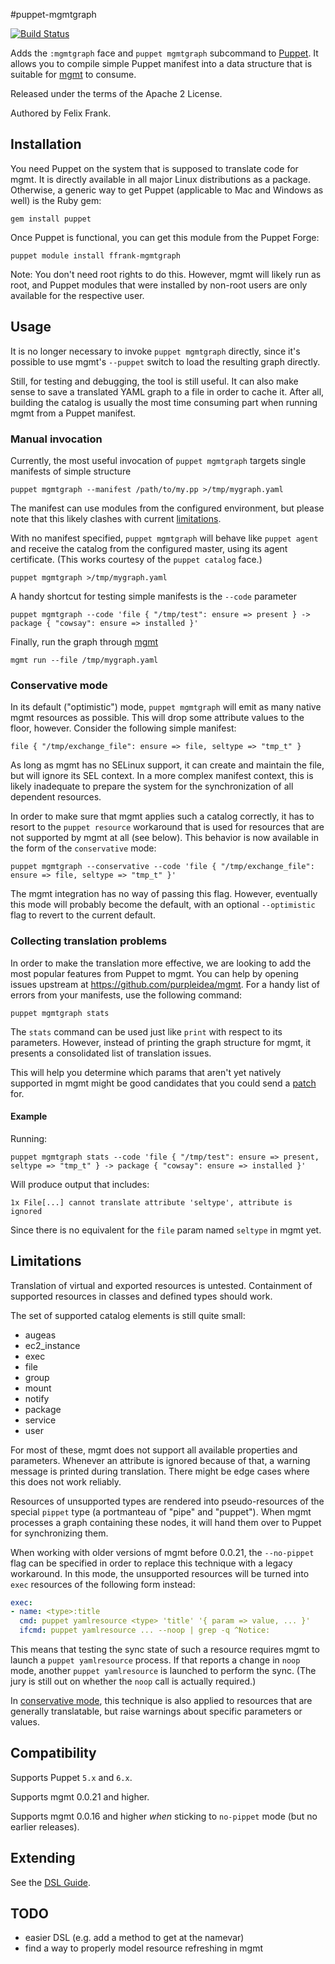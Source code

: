 #puppet-mgmtgraph

[![Build Status](https://travis-ci.org/ffrank/puppet-mgmtgraph.svg?branch=master)](https://travis-ci.org/ffrank/puppet-mgmtgraph)

Adds the `:mgmtgraph` face and `puppet mgmtgraph` subcommand to [Puppet](https://github.com/puppetlabs/puppet).
It allows you to compile simple Puppet manifest into a data structure that is
suitable for [mgmt](https://github.com/purpleidea/mgmt/) to consume.

Released under the terms of the Apache 2 License.

Authored by Felix Frank.

## Installation

You need Puppet on the system that is supposed to translate code for mgmt. It is directly available in all major
Linux distributions as a package. Otherwise, a generic way to get Puppet (applicable to Mac and Windows as well)
is the Ruby gem:

    gem install puppet

Once Puppet is functional, you can get this module from the Puppet Forge:

    puppet module install ffrank-mgmtgraph

Note: You don't need root rights to do this. However, mgmt will likely run as root, and Puppet modules
that were installed by non-root users are only available for the respective user.

## Usage

It is no longer necessary to invoke `puppet mgmtgraph` directly, since it's possible to use mgmt's `--puppet` switch
to load the resulting graph directly.

Still, for testing and debugging, the tool is still useful. It can also make sense to save a translated YAML graph
to a file in order to cache it. After all, building the catalog is usually the most time consuming part when running
mgmt from a Puppet manifest.

### Manual invocation

Currently, the most useful invocation of `puppet mgmtgraph` targets single manifests of simple structure

    puppet mgmtgraph --manifest /path/to/my.pp >/tmp/mygraph.yaml

The manifest can use modules from the configured environment, but please note that this likely clashes with current
[limitations](#limitations).

With no manifest specified, `puppet mgmtgraph` will behave like `puppet agent` and receive
the catalog from the configured master, using its agent certificate. (This works courtesy
of the `puppet catalog` face.)

    puppet mgmtgraph >/tmp/mygraph.yaml

A handy shortcut for testing simple manifests is the `--code` parameter

    puppet mgmtgraph --code 'file { "/tmp/test": ensure => present } -> package { "cowsay": ensure => installed }'

Finally, run the graph through [mgmt](https://github.com/purpleidea/mgmt/)

    mgmt run --file /tmp/mygraph.yaml

### Conservative mode

In its default ("optimistic") mode, `puppet mgmtgraph` will emit as many native mgmt resources as possible.
This will drop some attribute values to the floor, however. Consider the following simple manifest:

    file { "/tmp/exchange_file": ensure => file, seltype => "tmp_t" }

As long as mgmt has no SELinux support, it can create and maintain the file, but will ignore its SEL context.
In a more complex manifest context, this is likely inadequate to prepare the system for the synchronization
of all dependent resources.

In order to make sure that mgmt applies such a catalog correctly, it has to resort to the `puppet resource`
workaround that is used for resources that are not supported by mgmt at all (see below).
This behavior is now available in the form of the `conservative` mode:

    puppet mgmtgraph --conservative --code 'file { "/tmp/exchange_file": ensure => file, seltype => "tmp_t" }'

The mgmt integration has no way of passing this flag. However, eventually this mode will probably become
the default, with an optional `--optimistic` flag to revert to the current default.

### Collecting translation problems

In order to make the translation more effective, we are looking to add the most popular features from
Puppet to mgmt. You can help by opening issues upstream at https://github.com/purpleidea/mgmt. For a
handy list of errors from your manifests, use the following command:

    puppet mgmtgraph stats

The `stats` command can be used just like `print` with respect to its parameters. However, instead of
printing the graph structure for mgmt, it presents a consolidated list of translation issues.

This will help you determine which params that aren't yet natively supported in
mgmt might be good candidates that you could send a
[patch](https://github.com/purpleidea/mgmt/) for.

#### Example

Running:

```
puppet mgmtgraph stats --code 'file { "/tmp/test": ensure => present, seltype => "tmp_t" } -> package { "cowsay": ensure => installed }'
```

Will produce output that includes:

```
1x File[...] cannot translate attribute 'seltype', attribute is ignored
```

Since there is no equivalent for the `file` param named `seltype` in mgmt yet.

## Limitations

Translation of virtual and exported resources is untested. Containment of supported resources
in classes and defined types should work.

The set of supported catalog elements is still quite small:

* augeas
* ec2\_instance
* exec
* file
* group
* mount
* notify
* package
* service
* user

For most of these, mgmt does not support all available properties and parameters.
Whenever an attribute is ignored because of that, a warning message is printed during translation.
There might be edge cases where this does not work reliably.

Resources of unsupported types are rendered into pseudo-resources of the special `pippet` type
(a portmanteau of "pipe" and "puppet"). When mgmt processes a graph containing these nodes,
it will hand them over to Puppet for synchronizing them.

When working with older versions of mgmt before 0.0.21, the `--no-pippet` flag can be
specified in order to replace this technique with a legacy workaround. In this mode, the
unsupported resources will be turned into `exec` resources of the following form instead:

```yaml
exec:
- name: <type>:title
  cmd: puppet yamlresource <type> 'title' '{ param => value, ... }'
  ifcmd: puppet yamlresource ... --noop | grep -q ^Notice:
```

This means that testing the sync state of such a resource requires mgmt to launch a `puppet yamlresource` process.
If that reports a change in `noop` mode, another `puppet yamlresource` is launched to perform the sync.
(The jury is still out on whether the `noop` call is actually required.)

In [conservative mode](#conservative-mode), this technique is also applied to resources that are generally
translatable, but raise warnings about specific parameters or values.

## Compatibility

Supports Puppet `5.x` and `6.x`.

Supports mgmt 0.0.21 and higher.

Supports mgmt 0.0.16 and higher *when* sticking to `no-pippet` mode (but no earlier releases).

## Extending

See the [DSL Guide](DSL.md).

## TODO

* easier DSL (e.g. add a method to get at the namevar)
* find a way to properly model resource refreshing in mgmt
